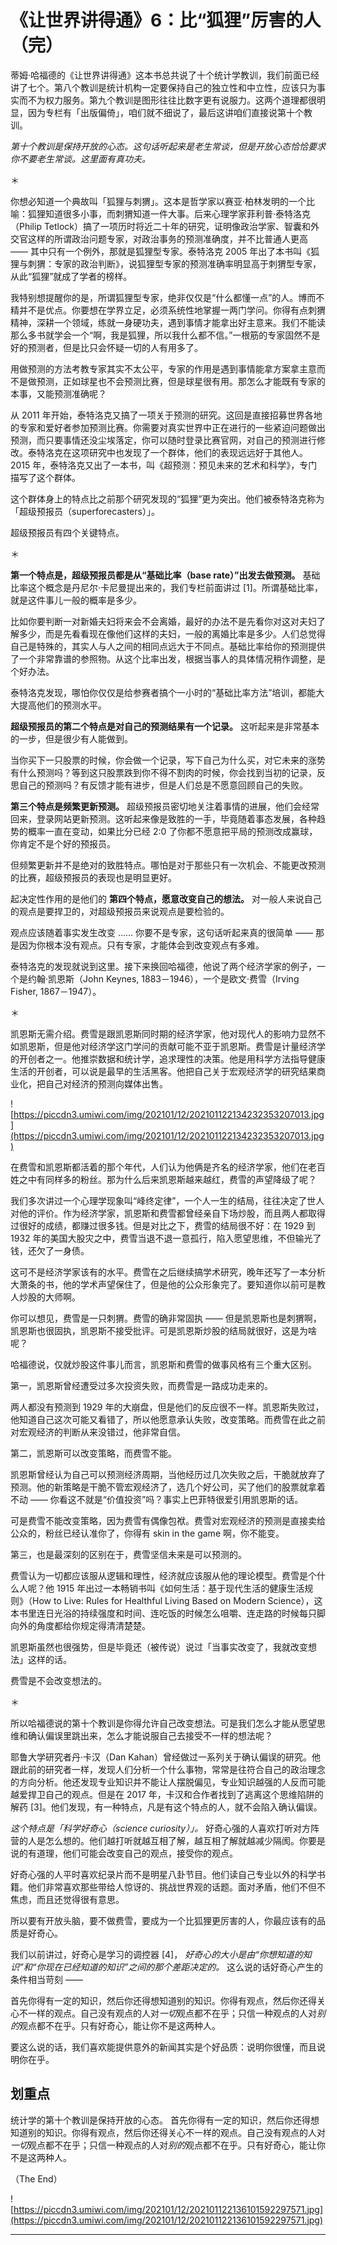 # 《让世界讲得通》6：比“狐狸”厉害的人（完）

蒂姆·哈福德的《让世界讲得通》这本书总共说了十个统计学教训，我们前面已经讲了七个。第八个教训是统计机构一定要保持自己的独立性和中立性，应该只为事实而不为权力服务。第九个教训是图形往往比数字更有说服力。这两个道理都很明显，因为专栏有「出版偏倚」，咱们就不细说了，最后这讲咱们直接说第十个教训。

 *第十个教训是保持开放的心态。这句话听起来是老生常谈，但是开放心态恰恰要求你不要老生常谈。这里面有真功夫。*

＊

你想必知道一个典故叫「狐狸与刺猬」。这本是哲学家以赛亚·柏林发明的一个比喻：狐狸知道很多小事，而刺猬知道一件大事。后来心理学家菲利普·泰特洛克（Philip Tetlock）搞了一项历时将近二十年的研究，证明像政治学家、智囊和外交官这样的所谓政治问题专家，对政治事务的预测准确度，并不比普通人更高 —— 其中只有一个例外，那就是狐狸型专家。泰特洛克 2005 年出了本书叫《狐狸与刺猬：专家的政治判断》，说狐狸型专家的预测准确率明显高于刺猬型专家，从此“狐狸”就成了学者的榜样。

我特别想提醒你的是，所谓狐狸型专家，绝非仅仅是“什么都懂一点”的人。博而不精并不是优点。你要想在学界立足，必须系统性地掌握一两门学问。你得有点刺猬精神，深耕一个领域，练就一身硬功夫，遇到事情才能拿出好主意来。我们不能读那么多书就学会一个“啊，我是狐狸，所以我什么都不信。”一根筋的专家固然不是好的预测者，但是比只会怀疑一切的人有用多了。

用做预测的方法考教专家其实不太公平，专家的作用是遇到事情能拿方案拿主意而不是做预测，正如球星也不会预测比赛，但是球星很有用。那怎么才能既有专家的本事，又能预测准确呢？

从 2011 年开始，泰特洛克又搞了一项关于预测的研究。这回是直接招募世界各地的专家和爱好者参加预测比赛。你需要对真实世界中正在进行的一些紧迫问题做出预测，而只要事情还没尘埃落定，你可以随时登录比赛官网，对自己的预测进行修改。泰特洛克在这项研究中也发现了一个群体，他们的表现远远好于其他人。2015 年，泰特洛克又出了一本书，叫《超预测：预见未来的艺术和科学》，专门描写了这个群体。

这个群体身上的特点比之前那个研究发现的“狐狸”更为突出。他们被泰特洛克称为「超级预报员（superforecasters）」。

超级预报员有四个关键特点。

＊

 **第一个特点是，超级预报员都是从“基础比率（base rate）”出发去做预测。** 基础比率这个概念是丹尼尔·卡尼曼提出来的，我们专栏前面讲过 [1]。所谓基础比率，就是这件事儿一般的概率是多少。

比如你要判断一对新婚夫妇将来会不会离婚，最好的办法不是先看你对这对夫妇了解多少，而是先看看现在像他们这样的夫妇，一般的离婚比率是多少。人们总觉得自己是特殊的，其实人与人之间的相同点远大于不同点。基础比率给你的预测提供了一个非常靠谱的参照物。从这个比率出发，根据当事人的具体情况稍作调整，是个好办法。

泰特洛克发现，哪怕你仅仅是给参赛者搞个一小时的“基础比率方法”培训，都能大大提高他们的预测水平。

 **超级预报员的第二个特点是对自己的预测结果有一个记录。** 这听起来是非常基本的一步，但是很少有人能做到。

当你买下一只股票的时候，你会做一个记录，写下自己为什么买，对它未来的涨势有什么预测吗？等到这只股票跌到你不得不割肉的时候，你会找到当初的记录，反思自己的预测吗？有反馈才能有进步，但是人们总是不愿意回顾自己的失败。

 **第三个特点是频繁更新预测。** 超级预报员密切地关注着事情的进展，他们会经常回来，登录网站更新预测。这听起来像是致胜的一手，毕竟随着事态发展，各种趋势的概率一直在变动，如果比分已经 2:0 了你都不愿意把平局的预测改成赢球，你肯定不是个好的预报员。

但频繁更新并不是绝对的致胜特点。哪怕是对于那些只有一次机会、不能更改预测的比赛，超级预报员的表现也是明显更好。

起决定性作用的是他们的 **第四个特点，愿意改变自己的想法。** 对一般人来说自己的观点是要捍卫的，对超级预报员来说观点是要检验的。

观点应该随着事实发生改变 …… 你要不是专家，这句话听起来真的很简单 —— 那是因为你根本没有观点。只有专家，才能体会到改变观点有多难。

泰特洛克的发现就说到这里。接下来换回哈福德，他说了两个经济学家的例子，一个是约翰·凯恩斯（John Keynes, 1883－1946），一个是欧文·费雪（Irving Fisher, 1867－1947）。

＊

凯恩斯无需介绍。费雪是跟凯恩斯同时期的经济学家，他对现代人的影响力显然不如凯恩斯，但是他对经济学这门学问的贡献可能不亚于凯恩斯。费雪是计量经济学的开创者之一。他推崇数据和统计学，追求理性的决策。他是用科学方法指导健康生活的开创者，可以说是最早的生活黑客。他把自己关于宏观经济学的研究结果商业化，把自己对经济的预测向媒体出售。

![https://piccdn3.umiwi.com/img/202101/12/202101122134232353207013.jpg](https://piccdn3.umiwi.com/img/202101/12/202101122134232353207013.jpg)

在费雪和凯恩斯都活着的那个年代，人们认为他俩是齐名的经济学家，他们在老百姓之中有同样多的粉丝。那为什么后来凯恩斯越来越红，费雪的声望降级了呢？

我们多次讲过一个心理学现象叫“峰终定律”，一个人一生的结局，往往决定了世人对他的评价。作为经济学家，凯恩斯和费雪都曾经亲自下场炒股，而且两人都取得过很好的成绩，都赚过很多钱。但是对比之下，费雪的结局很不好：在 1929 到 1932 年的美国大股灾之中，费雪当退不退一意孤行，陷入愿望思维，不但输光了钱，还欠了一身债。

这可不是经济学家该有的水平。费雪在之后继续搞学术研究，晚年还写了一本分析大萧条的书，他的学术声望保住了，但是他的公众形象完了。要知道你以前可是教人炒股的大师啊。

你可以想见，费雪是一只刺猬。费雪的确非常固执 —— 但是凯恩斯也是刺猬啊，凯恩斯也很固执，凯恩斯不接受批评。可是凯恩斯炒股的结局就很好，这是为啥呢？

哈福德说，仅就炒股这件事儿而言，凯恩斯和费雪的做事风格有三个重大区别。

第一，凯恩斯曾经遭受过多次投资失败，而费雪是一路成功走来的。

两人都没有预测到 1929 年的大崩盘，但是他们的反应很不一样。凯恩斯失败过，他知道自己这次可能又看错了，所以他愿意承认失败，改变策略。而费雪在此之前对宏观经济的判断从来没错过，他非常自信。

第二，凯恩斯可以改变策略，而费雪不能。

凯恩斯曾经认为自己可以预测经济周期，当他经历过几次失败之后，干脆就放弃了预测。他的新策略是干脆不管宏观经济了，选几个好公司，买了他们的股票就拿着不动 —— 你看这不就是“价值投资”吗？事实上巴菲特很爱引用凯恩斯的话。

可是费雪不能改变策略，因为费雪有偶像包袱。费雪对宏观经济的预测是直接卖给公众的，粉丝已经认准你了，你得有 skin in the game 啊，你不能变。

第三，也是最深刻的区别在于，费雪坚信未来是可以预测的。

费雪认为一切都应该服从逻辑和理性，经济就应该服从他的理论模型。费雪是个什么人呢？他 1915 年出过一本畅销书叫《如何生活：基于现代生活的健康生活规则》（How to Live: Rules for Healthful Living Based on Modern Science），这本书里连日光浴的持续强度和时间、连吃饭的时候怎么咀嚼、连走路的时候每只脚向外的角度都给你规定得清清楚楚。

凯恩斯虽然也很强势，但是毕竟还（被传说）说过「当事实改变了，我就改变想法」这样的话。

费雪是不会改变想法的。

＊

所以哈福德说的第十个教训是你得允许自己改变想法。可是我们怎么才能从愿望思维和确认偏误里跳出来，怎么才能说服自己去接受不一样的想法呢？

耶鲁大学研究者丹·卡汉（Dan Kahan）曾经做过一系列关于确认偏误的研究。他跟此前的研究者一样，发现人们分析一个什么事物，常常是往符合自己的政治理念的方向分析。他还发现专业知识并不能让人摆脱偏见，专业知识越强的人反而可能越爱捍卫自己的观点。但是在 2017 年，卡汉和合作者找到了逃离这个思维陷阱的解药 [3]。他们发现，有一种特点，凡是有这个特点的人，就不会陷入确认偏误。

 *这个特点是「科学好奇心（science curiosity）」。* 好奇心强的人喜欢打听对方阵营的人是怎么想的。他们越打听就越互相了解，越互相了解就越减少隔阂。你要是说的有道理，他们可能会改变自己的观点，接受你的观点。

好奇心强的人平时喜欢纪录片而不是明星八卦节目。他们读自己专业以外的科学书籍。他们非常喜欢那些带给人惊讶的、挑战世界观的话题。面对矛盾，他们不但不焦虑，而且还觉得很有意思。

所以要有开放头脑，要不做费雪，要成为一个比狐狸更厉害的人，你最应该有的品质是好奇心。

我们以前讲过，好奇心是学习的调控器 [4]， *好奇心的大小是由“你想知道的知识”和“你现在已经知道的知识”之间的那个差距决定的。* 这么说的话好奇心产生的条件相当苛刻 ——

首先你得有一定的知识，然后你还得想知道别的知识。你得有观点，然后你还得关心不一样的观点。自己没有观点的人对*一切*观点都不在乎；只信一种观点的人对*别的*观点都不在乎。只有好奇心，能让你不是这两种人。

要这么说的话，我们喜欢能提供意外的新闻其实是个好品质：说明你很懂，而且说明你在乎。

## 划重点

统计学的第十个教训是保持开放的心态。
首先你得有一定的知识，然后你还得想知道别的知识。你得有观点，然后你还得关心不一样的观点。自己没有观点的人对*一切*观点都不在乎；只信一种观点的人对*别的*观点都不在乎。只有好奇心，能让你不是这两种人。

（The End）

![https://piccdn3.umiwi.com/img/202101/12/202101122136101592297571.jpg](https://piccdn3.umiwi.com/img/202101/12/202101122136101592297571.jpg)

---
